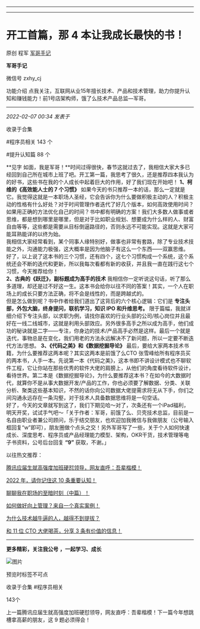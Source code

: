 ----------------------------------------
----------------------------------------
#  开工首篇，那 4 本让我成长最快的书！

原创 程军  [ 军哥手记 ](javascript:void\(0\);)

**军哥手记** ![]()

微信号 zxhy_cj

功能介绍 点我关注，互联网从业15年擅长技术、产品和技术管理，助力你提升认知和赚钱能力！前1号店架构师，饿了么技术产品总监—军哥。

____

_2022-02-07 00:34_ _发表于_

收录于合集

#程序员相关 143 个

#提升认知篇 88 个

**见字
如面，我是军哥！**时间过得很快，春节这就过去了，我相信大家大多已经回到自己所在城市上班了吧。开工第一篇，我思考了很久，还是推荐四本我认为的好书，这些书在我的个人成长中起着巨大的作用，好了我们现在开始吧！
**1、柯维的《高效能人士的 7 个习惯》**
如果今天的书只推荐一本的话，那么一定就是它。我觉得这就是一本职场人圣经，它会告诉你为什么要做积极主动的人？积极主动的性格有什么好处？对于时间管理作者迭代了好几个版本，如何高效使用时间？如果用正确的方法优化自己的时间？书中都有明确的方案！我们大多数人做事或者思维，都是想到哪里是哪里，但是对于比如职业规划、想要成为什么样的人、财富自由等等，这些都是需要从目标倒逼路径的，否则永远不可能实现。这就是大家可能耳熟能详的以终为始。  
我相信大家经常看到，某个同事人缘特别好，做事也非常有套路，除了专业技术技能之外，沟通能力极强，这大概率是因为他脑子有这么一个东西——双赢思维。  
好了，以上说了这本书的三个习惯，还有四个，这七个习惯构成一个系统，这个系统还会不断的迭代和更新，所以我每次看都有新的收获，并且我一直在践行这七个习惯，今天推荐给你！  
 **2、古典的《跃迁》，副标题成为高手的技术**
我相信你一定听说这句话，听了那么多道理，却还是过不好这一生。这本书会给你以往不同的答案！其实，一个人在职场上的成长只要方法正确，将不会是线性的，而是跨越式的。  
但是怎么做到呢？书中作者给我们道出了这背后的六个核心逻辑：它们是 **专注头部，外包大脑，终身提问，联机学习，知识 IPO 和升维思考。**
限于篇幅，我就详细介绍下专注头部，以求职为例，请找你喜欢的行业头部的公司/核心岗位并且最好在一线二线城市，这就是利用头部效应。另外很多高手之所以成为高手，他们成功的秘诀就是二字——专注，你身边的技术/产品高手必然是这样。最后一个就是迭代，事物总是在变化，我们用老的方法永远解决不了新问题，所以一定要不断迭代方法/思想。
**3、《代码之美》和《数据挖掘导论》** 最后，要给大家两本技术书籍，为什么要推荐这两本呢？其实这两本是前饿了么CTO
张雪峰给所有程序员买的两本书，人手一本。先说第一本《代码之美》，这本书即不讲设计模式也不聊软件工程，它让你站在那些优秀的软件大佬的肩膀上，从他们的角度看待软件设计，看待世界。第二本是《数据挖掘导论》，为什么要推荐这本书？在如今的大数据时代，就算你不是从事大数据开发/产品的工作，你也必须要了解数据、分类、关联分析、聚类这些基本知识，不然的话你向公司数据大佬提需求将无从下手，你们之间沟通永远存在一条沟壑，对于技术人具备数据思维将是一句空话。  
好了，今天的文章就写到这了，我们下期见哈～对了，次条还有一个iPad福利，明天开奖，试试手气吧～「关于作者：军哥，前饿了么、贝壳技术总监，目前是一名自由职业者兼公司顾问，乐于结交朋友，也欢迎加我微信与我做朋友（公号输入框回复“w”即可），朋友圈做个点头之交！另外军哥写了一些，关于个人如何快速成长、深度思考、程序员或产品经理能力模型、架构，OKR干货，技术管理等电子书资料，公号后台回复
**“9”** 获取，不谢。」  

以往热文推荐：

[腾讯应届生就高强度加班硬怼领导，网友直呼：吾辈楷模！](http://mp.weixin.qq.com/s?__biz=MzA3MDU2MjM4Ng==&mid=2247494469&idx=1&sn=42130349a8cc6a6d50927b519e12f778&chksm=9f384c78a84fc56e706a09e6bfacbb63170d10a2c0ba84c0d564456fffd086233dd26dc629f4&scene=21#wechat_redirect)  

[2022 年，请你记住这 10
条重要认知！](http://mp.weixin.qq.com/s?__biz=MzA3MDU2MjM4Ng==&mid=2247494294&idx=1&sn=8e4ff6f17850c0b8c5a4aa83b8b8c4f7&chksm=9f384daba84fc4bde7744e200db15cb770df8a9cdcba582c4c248c037fbc362d7c71114d49ac&scene=21#wechat_redirect)  

[聊聊我在职场的至暗时刻（中篇）！](http://mp.weixin.qq.com/s?__biz=MzA3MDU2MjM4Ng==&mid=2247494159&idx=1&sn=c945be40b673da4e215c8b5f56ba7213&chksm=9f384d32a84fc42481704802f3119e384204d9aa7d5e2986795085684c13acb6de28096f17d1&scene=21#wechat_redirect)

[如何做好向上管理？来自一个真实案例！](http://mp.weixin.qq.com/s?__biz=MzA3MDU2MjM4Ng==&mid=2247494059&idx=1&sn=b82f6d701bb6ab14646ace3f33116bdd&chksm=9f384e96a84fc780714a17c74a13b6244089aa200e7fa967fa88bb163d2f269ba3b4250e05d0&scene=21#wechat_redirect)  

[为什么技术越牛逼的人，越得不到提拔？](http://mp.weixin.qq.com/s?__biz=MzA3MDU2MjM4Ng==&mid=2247494004&idx=1&sn=ac613479138f1b3ee0e957406860d79a&chksm=9f384e49a84fc75f4779918b43fbffa57f511f32c12349fbc7a494d1a91edbf173e965722734&scene=21#wechat_redirect)

[和 11 位 CTO 大佬喝茶，分享 3
条有价值的信息！](http://mp.weixin.qq.com/s?__biz=MzA3MDU2MjM4Ng==&mid=2247493485&idx=1&sn=f326187add0d56fcad53a8917702a49b&chksm=9f384050a84fc9466a5e526a261dc98d97631ad01dc9e213f9871f95eab190c7e7de52a50087&scene=21#wechat_redirect)

  

* * *

  

 **更多精彩，关注我公号** **，一起学习、成长**

![图片](https://mmbiz.qpic.cn/mmbiz_png/b96CibCt70iaajvl7fD4ZCicMcjhXMp1v6UibM134tIsO1j5yqHyNhh9arj090oAL7zGhRJRq6cFqFOlDZMleLl4pw/640?wx_fmt=png)

预览时标签不可点

收录于合集 #程序员相关

143个

上一篇腾讯应届生就高强度加班硬怼领导，网友直呼：吾辈楷模！下一篇今年想跳槽拿高薪的朋友，这 9 题必须得会！

